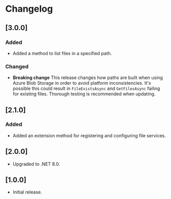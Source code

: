 # Changelog

## [3.0.0]

### Added

- Added a method to list files in a specified path.

### Changed

- **Breaking change** This release changes how paths are built when using Azure Blob Storage in order to avoid platform inconsistencies. It's possible this could result in `FileExistsAsync` and `GetFilesAsync` failing for existing files. Thorough testing is recommended when updating.

## [2.1.0]

### Added

- Added an extension method for registering and configuring file services.

## [2.0.0]

- Upgraded to .NET 8.0.

## [1.0.0]

- Initial release.
